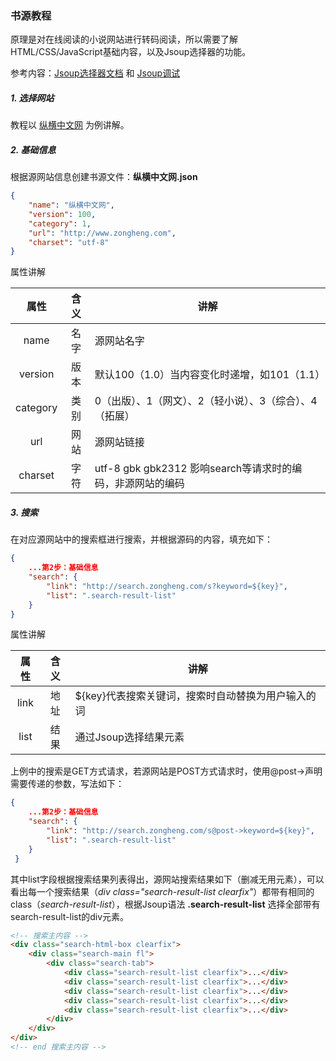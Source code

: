 ### 书源教程

原理是对在线阅读的小说网站进行转码阅读，所以需要了解HTML/CSS/JavaScript基础内容，以及Jsoup选择器的功能。

参考内容：[Jsoup选择器文档](https://jsoup.org/apidocs/org/jsoup/select/Selector.html) 和 [Jsoup调试](https://try.jsoup.org)

##### 1. 选择网站

教程以 [纵横中文网](http://www.zongheng.com) 为例讲解。

##### 2. 基础信息

根据源网站信息创建书源文件：**纵横中文网.json**

```json
{
    "name": "纵横中文网",
    "version": 100,
    "category": 1,
    "url": "http://www.zongheng.com",
    "charset": "utf-8"
}
```

属性讲解

| 属性       | 含义  | 讲解                                        |
|:--------:|:---:| ----------------------------------------- |
| name     | 名字  | 源网站名字                                     |
| version  | 版本  | 默认100（1.0）当内容变化时递增，如101（1.1）              |
| category | 类别  | 0（出版）、1（网文）、2（轻小说）、3（综合）、4（拓展）            |
| url      | 网站  | 源网站链接                                     |
| charset  | 字符  | utf-8 gbk gbk2312 影响search等请求时的编码，非源网站的编码 |

##### 3. 搜索

在对应源网站中的搜索框进行搜索，并根据源码的内容，填充如下：

```json
{
    ...第2步：基础信息
    "search": {
        "link": "http://search.zongheng.com/s?keyword=${key}",
        "list": ".search-result-list"
    }
}
```

属性讲解

| 属性   | 含义  | 讲解                           |
|:----:|:---:| ---------------------------- |
| link | 地址  | ${key}代表搜索关键词，搜索时自动替换为用户输入的词 |
| list | 结果  | 通过Jsoup选择结果元素                |

上例中的搜索是GET方式请求，若源网站是POST方式请求时，使用@post->声明需要传递的参数，写法如下：

```json
{
    ...第2步：基础信息
    "search": {
        "link": "http://search.zongheng.com/s@post->keyword=${key}",
        "list": ".search-result-list"
    }
 }
```

其中list字段根据搜索结果列表得出，源网站搜索结果如下（删减无用元素），可以看出每一个搜索结果（*div class="search-result-list clearfix"*）都带有相同的class（*search-result-list*），根据Jsoup语法 **.search-result-list** 选择全部带有search-result-list的div元素。

```html
<!-- 搜索主内容 -->
<div class="search-html-box clearfix">
    <div class="search-main fl">
        <div class="search-tab">
            <div class="search-result-list clearfix">...</div>
            <div class="search-result-list clearfix">...</div>
            <div class="search-result-list clearfix">...</div>
            <div class="search-result-list clearfix">...</div>
            <div class="search-result-list clearfix">...</div>
        </div>
    </div>
</div>
<!-- end 搜索主内容 -->
```



